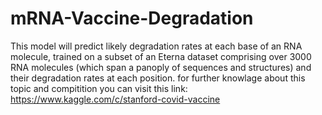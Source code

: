 # mRNA-Vaccine-Degradation
This model will predict likely degradation rates at each base of an RNA molecule, trained on a subset of an Eterna dataset comprising over 3000 RNA molecules (which span a panoply of sequences and structures) and their degradation rates at each position.
for further knowlage about this topic and compitition you can visit this link:
https://www.kaggle.com/c/stanford-covid-vaccine
